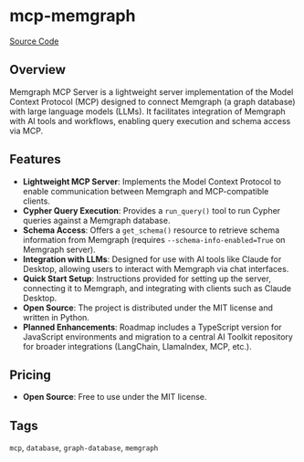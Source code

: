 # mcp-memgraph

[Source Code](https://github.com/memgraph/mcp-memgraph)

## Overview
Memgraph MCP Server is a lightweight server implementation of the Model Context Protocol (MCP) designed to connect Memgraph (a graph database) with large language models (LLMs). It facilitates integration of Memgraph with AI tools and workflows, enabling query execution and schema access via MCP.

## Features
- **Lightweight MCP Server**: Implements the Model Context Protocol to enable communication between Memgraph and MCP-compatible clients.
- **Cypher Query Execution**: Provides a `run_query()` tool to run Cypher queries against a Memgraph database.
- **Schema Access**: Offers a `get_schema()` resource to retrieve schema information from Memgraph (requires `--schema-info-enabled=True` on Memgraph server).
- **Integration with LLMs**: Designed for use with AI tools like Claude for Desktop, allowing users to interact with Memgraph via chat interfaces.
- **Quick Start Setup**: Instructions provided for setting up the server, connecting it to Memgraph, and integrating with clients such as Claude Desktop.
- **Open Source**: The project is distributed under the MIT license and written in Python.
- **Planned Enhancements**: Roadmap includes a TypeScript version for JavaScript environments and migration to a central AI Toolkit repository for broader integrations (LangChain, LlamaIndex, MCP, etc.).

## Pricing
- **Open Source**: Free to use under the MIT license.

## Tags
`mcp`, `database`, `graph-database`, `memgraph`
